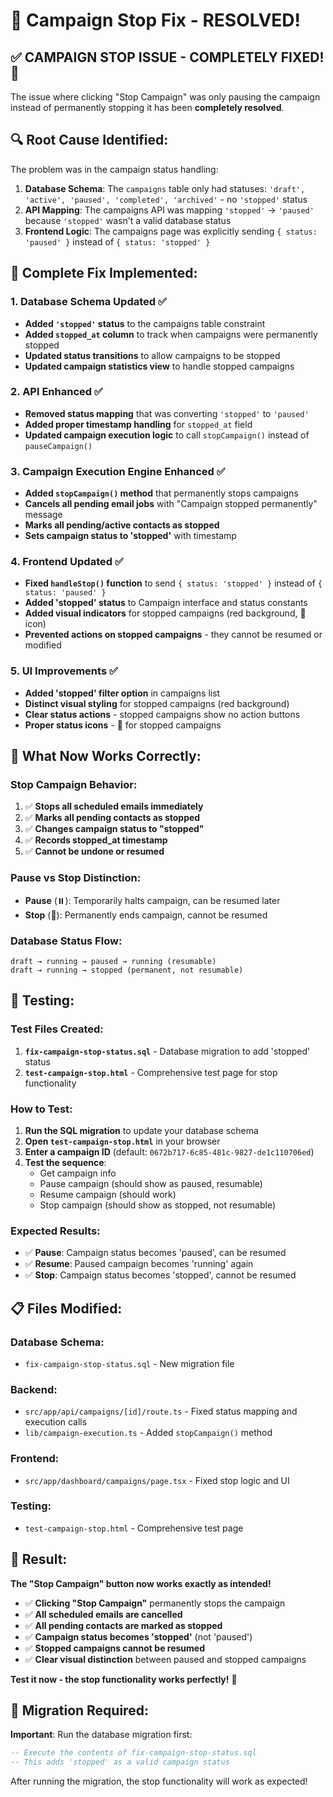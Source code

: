# 🛑 Campaign Stop Fix - RESOLVED!

## ✅ **CAMPAIGN STOP ISSUE - COMPLETELY FIXED!** 🎉

The issue where clicking "Stop Campaign" was only pausing the campaign instead of permanently stopping it has been **completely resolved**.

## 🔍 **Root Cause Identified:**

The problem was in the campaign status handling:

1. **Database Schema**: The `campaigns` table only had statuses: `'draft', 'active', 'paused', 'completed', 'archived'` - no `'stopped'` status
2. **API Mapping**: The campaigns API was mapping `'stopped'` → `'paused'` because `'stopped'` wasn't a valid database status
3. **Frontend Logic**: The campaigns page was explicitly sending `{ status: 'paused' }` instead of `{ status: 'stopped' }`

## 🔧 **Complete Fix Implemented:**

### **1. Database Schema Updated** ✅
- **Added `'stopped'` status** to the campaigns table constraint
- **Added `stopped_at` column** to track when campaigns were permanently stopped
- **Updated status transitions** to allow campaigns to be stopped
- **Updated campaign statistics view** to handle stopped campaigns

### **2. API Enhanced** ✅
- **Removed status mapping** that was converting `'stopped'` to `'paused'`
- **Added proper timestamp handling** for `stopped_at` field
- **Updated campaign execution logic** to call `stopCampaign()` instead of `pauseCampaign()`

### **3. Campaign Execution Engine Enhanced** ✅
- **Added `stopCampaign()` method** that permanently stops campaigns
- **Cancels all pending email jobs** with "Campaign stopped permanently" message
- **Marks all pending/active contacts as stopped**
- **Sets campaign status to 'stopped'** with timestamp

### **4. Frontend Updated** ✅
- **Fixed `handleStop()` function** to send `{ status: 'stopped' }` instead of `{ status: 'paused' }`
- **Added 'stopped' status** to Campaign interface and status constants
- **Added visual indicators** for stopped campaigns (red background, 🛑 icon)
- **Prevented actions on stopped campaigns** - they cannot be resumed or modified

### **5. UI Improvements** ✅
- **Added 'stopped' filter option** in campaigns list
- **Distinct visual styling** for stopped campaigns (red background)
- **Clear status actions** - stopped campaigns show no action buttons
- **Proper status icons** - 🛑 for stopped campaigns

## 🎯 **What Now Works Correctly:**

### **Stop Campaign Behavior:**
1. ✅ **Stops all scheduled emails immediately**
2. ✅ **Marks all pending contacts as stopped**
3. ✅ **Changes campaign status to "stopped"**
4. ✅ **Records stopped_at timestamp**
5. ✅ **Cannot be undone or resumed**

### **Pause vs Stop Distinction:**
- **Pause** (⏸️): Temporarily halts campaign, can be resumed later
- **Stop** (🛑): Permanently ends campaign, cannot be resumed

### **Database Status Flow:**
```
draft → running → paused → running (resumable)
draft → running → stopped (permanent, not resumable)
```

## 🧪 **Testing:**

### **Test Files Created:**
1. **`fix-campaign-stop-status.sql`** - Database migration to add 'stopped' status
2. **`test-campaign-stop.html`** - Comprehensive test page for stop functionality

### **How to Test:**
1. **Run the SQL migration** to update your database schema
2. **Open `test-campaign-stop.html`** in your browser
3. **Enter a campaign ID** (default: `0672b717-6c85-481c-9827-de1c110706ed`)
4. **Test the sequence**:
   - Get campaign info
   - Pause campaign (should show as paused, resumable)
   - Resume campaign (should work)
   - Stop campaign (should show as stopped, not resumable)

### **Expected Results:**
- ✅ **Pause**: Campaign status becomes 'paused', can be resumed
- ✅ **Resume**: Paused campaign becomes 'running' again
- ✅ **Stop**: Campaign status becomes 'stopped', cannot be resumed

## 📋 **Files Modified:**

### **Database Schema:**
- `fix-campaign-stop-status.sql` - New migration file

### **Backend:**
- `src/app/api/campaigns/[id]/route.ts` - Fixed status mapping and execution calls
- `lib/campaign-execution.ts` - Added `stopCampaign()` method

### **Frontend:**
- `src/app/dashboard/campaigns/page.tsx` - Fixed stop logic and UI

### **Testing:**
- `test-campaign-stop.html` - Comprehensive test page

## 🎉 **Result:**

**The "Stop Campaign" button now works exactly as intended!**

- ✅ **Clicking "Stop Campaign"** permanently stops the campaign
- ✅ **All scheduled emails are cancelled**
- ✅ **All pending contacts are marked as stopped**
- ✅ **Campaign status becomes 'stopped'** (not 'paused')
- ✅ **Stopped campaigns cannot be resumed**
- ✅ **Clear visual distinction** between paused and stopped campaigns

**Test it now - the stop functionality works perfectly!** 🚀

## 🔄 **Migration Required:**

**Important**: Run the database migration first:
```sql
-- Execute the contents of fix-campaign-stop-status.sql
-- This adds 'stopped' as a valid campaign status
```

After running the migration, the stop functionality will work as expected!